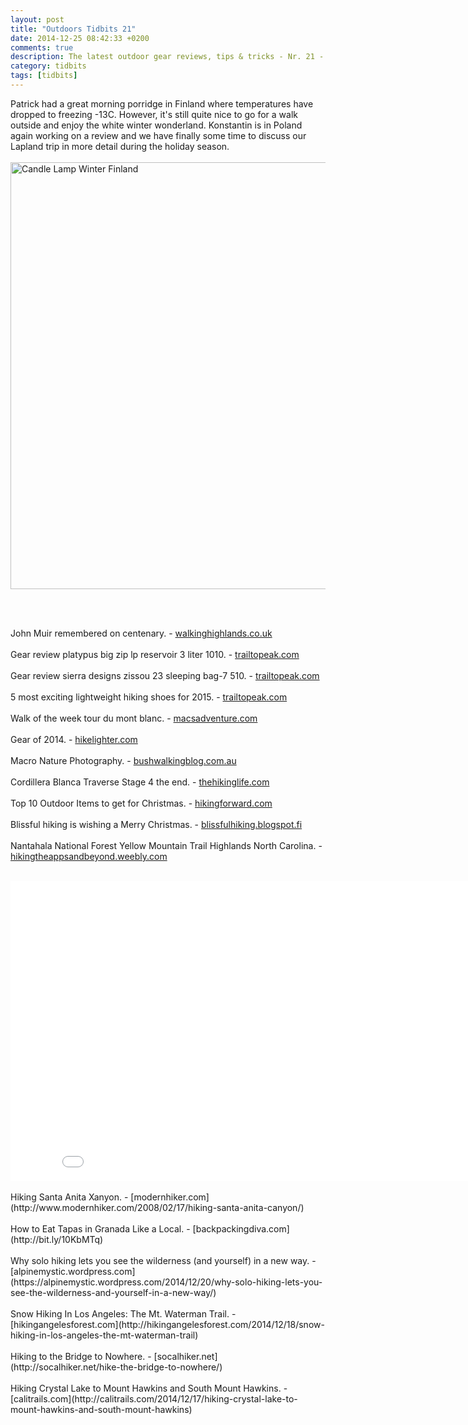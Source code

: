 ```yaml
---
layout: post
title: "Outdoors Tidbits 21"
date: 2014-12-25 08:42:33 +0200
comments: true
description: The latest outdoor gear reviews, tips & tricks - Nr. 21 - #outdoorstidbits
category: tidbits
tags: [tidbits]
---
```

Patrick had a great morning porridge in Finland where temperatures have dropped to freezing -13C. However, it's still quite nice to go for a walk outside and enjoy the white winter wonderland. Konstantin is in Poland again working on a review and we have finally some time to discuss our Lapland trip in more detail during the holiday season. 
<br><br>
<a href="https://www.flickr.com/photos/90204224@N07/11265029666" title="Candle Lamp Winter Finland"><img src="https://farm4.staticflickr.com/3805/11265029666_d26c4a5024_b.jpg" width="1024" height="683" alt="Candle Lamp Winter Finland"></a>
<!--more--><br><br>
John Muir remembered on centenary. - [walkinghighlands.co.uk](http://www.walkhighlands.co.uk/news/john-muir-centenary-celebrating/0012144/)
<br><br>
Gear review platypus big zip lp reservoir 3 liter 1010. - [trailtopeak.com](http://trailtopeak.com/2014/12/24/gear-review-platypus-big-zip-lp-reservoir-3-liter-1010)
<br><br>
Gear review sierra designs zissou 23 sleeping bag-7 510. - [trailtopeak.com](http://trailtopeak.com/2014/12/24/gear-review-sierra-designs-zissou-23-sleeping-bag-7-510)
<br><br>
5 most exciting lightweight hiking shoes for 2015. - [trailtopeak.com](http://trailtopeak.com/2014/12/23/5-most-exciting-lightweight-hiking-shoes-for-2015)
<br><br>
Walk of the week tour du mont blanc. - [macsadventure.com](http://www.macsadventure.com/walking-holidays/walk-of-the-week-tour-du-mont-blanc/)
<br><br>
Gear of 2014. - [hikelighter.com](http://hikelighter.com/2014/12/24/gear-of-2014/)
<br><br>
Macro Nature Photography. - [bushwalkingblog.com.au](http://www.bushwalkingblog.com.au/macro-nature-photography/)
<br><br>
Cordillera Blanca Traverse Stage 4 the end. - [thehikinglife.com](http://www.thehikinglife.com/journal/2014/12/cordillera-blanca-traverse-stage-4-the-end/)
<br><br>
Top 10 Outdoor Items to get for Christmas. - [hikingforward.com](http://www.hikingforward.com/blog/top-10-outdoor-items-to-get-for-christmas-according-to-grace-and-gabby)
<br><br>
Blissful hiking is wishing a Merry Christmas. - [blissfulhiking.blogspot.fi](http://nblo.gs/12gsaz)
<br><br>
Nantahala National Forest Yellow Mountain Trail Highlands North Carolina. - [hikingtheappsandbeyond.weebly.com](http://hikingtheappsandbeyond.weebly.com/trail-reports/nantahala-national-forest-yellow-mountain-trail-highlands-north-carolina)
<br><br>
<iframe width="853" height="480" src="//www.youtube.com/embed/ye4hvVjwS9c" frameborder="0" allowfullscreen></iframe><br><br>
Hiking Santa Anita Xanyon. - [modernhiker.com](http://www.modernhiker.com/2008/02/17/hiking-santa-anita-canyon/)
<br><br>
How to Eat Tapas in Granada Like a Local. - [backpackingdiva.com](http://bit.ly/10KbMTq)
<br><br>
Why solo hiking lets you see the wilderness (and yourself) in a new way. - [alpinemystic.wordpress.com](https://alpinemystic.wordpress.com/2014/12/20/why-solo-hiking-lets-you-see-the-wilderness-and-yourself-in-a-new-way/)
<br><br>
Snow Hiking In Los Angeles: The Mt. Waterman Trail. - [hikingangelesforest.com](http://hikingangelesforest.com/2014/12/18/snow-hiking-in-los-angeles-the-mt-waterman-trail)
<br><br>
Hiking to the Bridge to Nowhere. - [socalhiker.net](http://socalhiker.net/hike-the-bridge-to-nowhere/)
<br><br>
Hiking Crystal Lake to Mount Hawkins and South Mount Hawkins. - [calitrails.com](http://calitrails.com/2014/12/17/hiking-crystal-lake-to-mount-hawkins-and-south-mount-hawkins)
